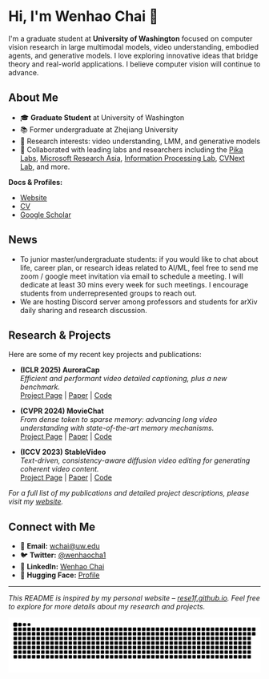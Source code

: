 # Hi, I'm Wenhao Chai 👋

I'm a graduate student at **University of Washington** focused on computer vision research in large multimodal models, video understanding, embodied agents, and generative models. I love exploring innovative ideas that bridge theory and real-world applications. I believe computer vision will continue to advance.

## About Me

- 🎓 **Graduate Student** at University of Washington
- 📚 Former undergraduate at Zhejiang University  
- 🔬 Research interests: video understanding, LMM, and generative models
- 🤝 Collaborated with leading labs and researchers including the [Pika Labs](https://pika.art/), [Microsoft Research Asia](https://www.microsoft.com/en-us/research/lab/microsoft-research-asia/), [Information Processing Lab](https://ipl-uw.github.io), [CVNext Lab](https://cvnext.github.io), and more.

**Docs & Profiles:**  
- [Website](https://rese1f.github.io)
- [CV](https://rese1f.github.io/assets/file/cv.pdf)  
- [Google Scholar](https://scholar.google.com/citations?user=SL--7UMAAAAJ&hl=en)  

## News

- To junior master/undergraduate students: if you would like to chat about life, career plan, or research ideas related to AI/ML, feel free to send me zoom / google meet invitation via email to schedule a meeting. I will dedicate at least 30 mins every week for such meetings. I encourage students from underrepresented groups to reach out.
- We are hosting Discord server among professors and students for arXiv daily sharing and research discussion.

## Research & Projects

Here are some of my recent key projects and publications:

- **(ICLR 2025) AuroraCap**  
  *Efficient and performant video detailed captioning, plus a new benchmark.*  
  [Project Page](https://rese1f.github.io/aurora-web/) | [Paper](https://arxiv.org/abs/2410.03051) | [Code](https://github.com/rese1f/aurora)
 
- **(CVPR 2024) MovieChat**  
  *From dense token to sparse memory: advancing long video understanding with state-of-the-art memory mechanisms.*  
  [Project Page](https://rese1f.github.io/MovieChat/) | [Paper](https://arxiv.org/abs/2307.16449) | [Code](https://github.com/rese1f/MovieChat)

- **(ICCV 2023) StableVideo**  
  *Text-driven, consistency-aware diffusion video editing for generating coherent video content.*  
  [Project Page](https://rese1f.github.io/StableVideo/) | [Paper](https://arxiv.org/abs/2308.09592) | [Code](https://github.com/rese1f/StableVideo)

_For a full list of my publications and detailed project descriptions, please visit my [website](https://rese1f.github.io)._

## Connect with Me

- 📧 **Email:** [wchai@uw.edu](mailto:wchai@uw.edu)
- 🐦 **Twitter:** [@wenhaocha1](https://x.com/wenhaocha1)
- 💼 **LinkedIn:** [Wenhao Chai](https://www.linkedin.com/in/wenhao-chai-658274238/)
- 🤗 **Hugging Face:** [Profile](https://huggingface.co/wchai)

---

*This README is inspired by my personal website – [rese1f.github.io](https://rese1f.github.io/). Feel free to explore for more details about my research and projects.*

<picture>
  <source media="(prefers-color-scheme: dark)" srcset="https://raw.githubusercontent.com/rese1f/rese1f/output/github-contribution-grid-snake-dark.svg">
  <source media="(prefers-color-scheme: light)" srcset="https://raw.githubusercontent.com/rese1f/rese1f/output/github-contribution-grid-snake.svg">
  <img alt="github contribution grid snake animation" src="https://raw.githubusercontent.com/rese1f/rese1f/output/github-contribution-grid-snake.svg">
</picture>

